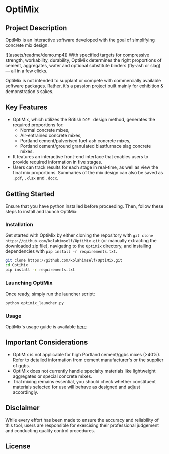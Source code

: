 # OptiMix

## Project Description

OptiMix is an interactive software developed with the goal of simplifying concrete mix design.

![[assets/readme/demo.mp4]]
With specified targets for compressive strength, workability, durability, OptiMix determines the right proportions of cement, aggregates, water and optional substitute binders (fly-ash or slag) — all in a few clicks.

OptiMix is not intended to supplant or compete with commercially available software packages. Rather, it's a passion project built mainly for exhibition & demonstration's sakes.

## Key Features 

- OptiMix, which utilizes the British `DOE ` design method, generates the required proportions for:
	- Normal concrete mixes,
	- Air-entrained concrete mixes,
	- Portland cement/pulverised fuel-ash concrete mixes,
	- Portland cement/ground granulated blastfurnace slag concrete mixes.
- It features an interactive front-end interface that enables users to provide required information in five stages.
- Users can track results for each stage in real-time, as well as view the final mix proportions. Summaries of the mix design can also be saved as `.pdf`, `.xlsx` and `.docx`.

## Getting Started

Ensure that you have python installed before proceeding. Then, follow these steps to install and launch OptiMix:

### Installation
Get started with OptiMix by either cloning the repository with `git clone https://github.com/kolahimself/OptiMix.git` (or manually extracting the downloaded zip file), navigating to the `OptiMix` directory, and installing dependencies with `pip install -r requirements.txt`. 

```bash
git clone https://github.com/kolahimself/OptiMix.git
cd OptiMix
pip install -r requirements.txt
```
### Launching OptiMix
Once ready, simply run the launcher script:

```bash
python optimix_launcher.py
```
### Usage
OptiMix's usage guide is available [here](assets/readme/Usage.md)
## Important Considerations
- OptiMix is not applicable for high Portland cement/ggbs mixes (>40%). Refer to detailed information from cement manufacturer's or the supplier of ggbs.
- OptiMix does not currently handle specialty materials like lightweight aggregates or special concrete mixes.
- Trial mixing remains essential, you should check whether constituent materials selected for use will behave as designed and adjust accordingly.
## Disclaimer
While every effort has been made to ensure the accuracy and reliability of this tool, users are responsible for exercising their professional judgement and conducting quality control procedures.
## License


